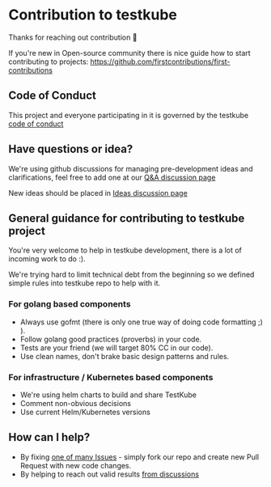 # Contribution to testkube 

Thanks for reaching out contribution 🎉

If you're new in Open-source community there is nice guide how to start contributing to projects: 
https://github.com/firstcontributions/first-contributions

## Code of Conduct

This project and everyone participating in it is governed by the testkube [code of conduct](CODE_OF_CONDUCT.md)

## Have questions or idea? 

We're using github discussions for managing pre-development ideas and clarifications, feel free to add one at our [Q&A discussion page](https://github.com/kubeshop/testkube/discussions/categories/q-a)

New ideas should be placed in [Ideas discussion page](https://github.com/kubeshop/testkube/discussions/categories/ideas)



## General guidance for contributing to testkube project

You're very welcome to help in testkube development, there is a lot of incoming work to do :). 

We're trying hard to limit technical debt from the beginning so we defined simple rules into testkube repo to help with it.

### For golang based components

- Always use gofmt (there is only one true way of doing code formatting ;) ).
- Follow golang good practices (proverbs) in your code.
- Tests are your friend (we will target 80% CC in our code).
- Use clean names, don't brake basic design patterns and rules.

### For infrastructure / Kubernetes based components

- We're using helm charts to build and share TestKube
- Comment non-obvious decisions
- Use current Helm/Kubernetes versions


## How can I help?

- By fixing [one of many Issues](https://github.com/kubeshop/testkube/issues) - simply fork our repo and create new Pull Request with new code changes. 
- By helping to reach out valid results [from discussions](https://github.com/kubeshop/testkube/discussions)

